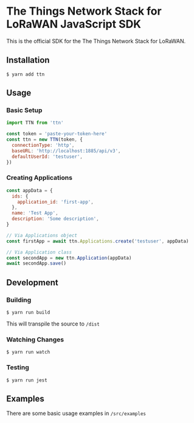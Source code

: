 # The Things Network Stack for LoRaWAN JavaScript SDK
This is the official SDK for the The Things Network Stack for LoRaWAN.

## Installation

```
$ yarn add ttn
```

## Usage
### Basic Setup
```javascript
import TTN from 'ttn'

const token = 'paste-your-token-here'
const ttn = new TTN(token, {
  connectionType: 'http',
  baseURL: 'http://localhost:1885/api/v3',
  defaultUserId: 'testuser',
})
```

### Creating Applications
```javascript
const appData = {
  ids: {
    application_id: 'first-app',
  },
  name: 'Test App',
  description: 'Some description',
}

// Via Applications object
const firstApp = await ttn.Applications.create('testuser', appData)

// Via Application class
const secondApp = new ttn.Application(appData)
await secondApp.save()
```

## Development
### Building
```
$ yarn run build
```
This will transpile the source to `/dist`
### Watching Changes
```
$ yarn run watch
```
### Testing
```
$ yarn run jest
```

## Examples
There are some basic usage examples in `/src/examples`
